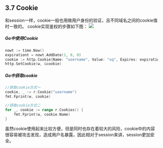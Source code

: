 ## 3.7 Cookie
和session一样，cookie一般也用做用户身份的验证，且不同域名之间的cookie值时一致的。
cookie实现鉴权的步骤如下图：
![](https://cdn.nlark.com/yuque/0/2019/png/306135/1562200471350-ab0079a9-4904-444e-8ce5-4367c5a946b7.png?x-oss-process=image/resize,w_464#align=left&display=inline&height=533&originHeight=533&originWidth=464&status=done&width=464)
##### Go中使用Cookie

```go
nowt := time.Now()
expirationt = nowt.AddDate(1, 0, 0)
cookie := http.Cookie{Name: "username", Value: "xq", Expires: expirationt}
http.SetCookie(w, &cookie)
```

##### Go中获取cookie

```go
//获取cookie方式一
cookie, _ := r.Cookie("username")
fmt.Fprint(w, cookie)

//获取cookie方式二
for _, cookie := range r.Cookies() {
	fmt.Fprint(w, cookie.Name)
}
```

虽然cookie使用起来比较方便，但是同时也存在着较大的风险，cookie中的内容很容易被攻击发现，造成用户名暴露，因此相对于session来讲，session更加安全。